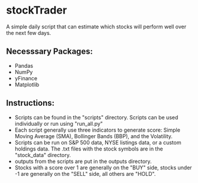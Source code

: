 # stockTrader

A simple daily script that can estimate which stocks will perform well over the next few days.

## Necesssary Packages:
* Pandas
* NumPy
* yFinance
* Matplotlib

## Instructions:

* Scripts can be found in the "scripts" directory. Scripts can be used individually or run using "run_all.py"
* Each script generally use three indicators to generate score: Simple Moving Average (SMA), Bollinger Bands (BBP), and the Volatility.
* Scripts can be run on S&P 500 data, NYSE listings data, or a custom holdings data. The .txt files with the stock symbols are in the "stock_data" directory.
* outputs from the scripts are put in the outputs directory.
* Stocks with a score over 1 are generally on the "BUY" side, stocks under -1 are generally on the "SELL" side, all others are "HOLD".
